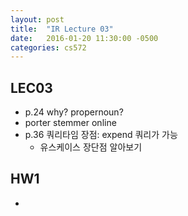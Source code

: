 ```yaml
---
layout: post
title:  "IR Lecture 03"
date:   2016-01-20 11:30:00 -0500
categories: cs572
---
```



## LEC03
*  p.24 why? propernoun?
*  porter stemmer online
* p.36 쿼리타임 장점: expend 쿼리가 가능
	* 유스케이스 장단점 알아보기


## HW1
* 
